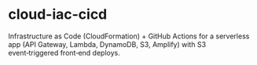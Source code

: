 # cloud-iac-cicd
Infrastructure as Code (CloudFormation) + GitHub Actions for a serverless app (API Gateway, Lambda, DynamoDB, S3, Amplify) with S3 event‑triggered front‑end deploys.
